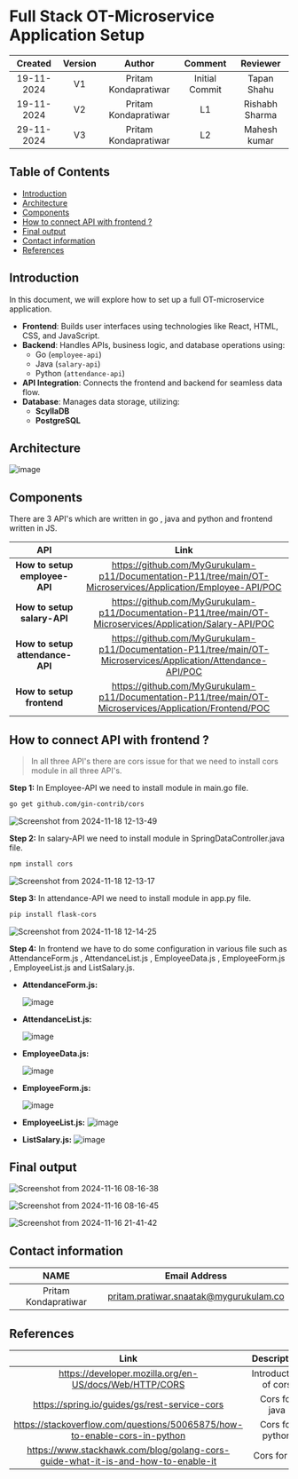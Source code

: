 # Full Stack OT-Microservice Application Setup

 
| Created     |    Version   | Author | Comment | Reviewer |
|:------------------:|:-------------:|:-------------:|:-------------:|:------------------:|
| 19-11-2024  | V1   | Pritam Kondapratiwar | Initial Commit | Tapan Shahu
| 19-11-2024 | V2 | Pritam Kondapratiwar | L1  |  Rishabh Sharma    |
| 29-11-2024 | V3 |  Pritam Kondapratiwar | L2 |   Mahesh kumar   |          |  



## Table of Contents

- [Introduction](#introduction)
- [Architecture](#architecture)
- [Components](#components)
- [How to connect API with frontend ?](#how-to-connect-api-with-frontend)
- [Final output](#final-output)
- [Contact information](#contact-information)
- [References](#references)

## Introduction

In this document, we will explore how to set up a full OT-microservice application.

- **Frontend**: Builds user interfaces using technologies like React, HTML, CSS, and JavaScript.
- **Backend**: Handles APIs, business logic, and database operations using:
  - Go (`employee-api`)
  - Java (`salary-api`)
  - Python (`attendance-api`)
- **API Integration**: Connects the frontend and backend for seamless data flow.
- **Database**: Manages data storage, utilizing:
  - **ScyllaDB**
  - **PostgreSQL**

## Architecture
![image](https://github.com/user-attachments/assets/87ed90e9-5440-4380-b2bf-809254a611e1)



## Components
There are 3 API's which are written in go , java and python and frontend written in JS. 

|       API      |   Link                      |
|:-----------------:|:-------------------------------------:|
| **How to setup employee-API**| https://github.com/MyGurukulam-p11/Documentation-P11/tree/main/OT-Microservices/Application/Employee-API/POC
| **How to setup salary-API** |https://github.com/MyGurukulam-p11/Documentation-P11/tree/main/OT-Microservices/Application/Salary-API/POC
| **How to setup attendance-API** | https://github.com/MyGurukulam-p11/Documentation-P11/tree/main/OT-Microservices/Application/Attendance-API/POC
| **How to setup frontend** | https://github.com/MyGurukulam-p11/Documentation-P11/tree/main/OT-Microservices/Application/Frontend/POC


## How to connect API with frontend ?

>In all three API's there are cors issue for that we need to install cors module  in all three API's.

**Step 1:** In Employee-API we need to install module in main.go file.
```sh
go get github.com/gin-contrib/cors
```
![Screenshot from 2024-11-18 12-13-49](https://github.com/user-attachments/assets/8a9254d3-e884-42a7-98f6-5c1489fb9aeb)

    

**Step 2:** In salary-API we need to install module in SpringDataController.java file.

```sh
npm install cors
```

![Screenshot from 2024-11-18 12-13-17](https://github.com/user-attachments/assets/83744550-09a0-4dd0-9080-d55cc571be30)

**Step 3:** In attendance-API we need to install module in app.py file.

```sh
pip install flask-cors
```
   
![Screenshot from 2024-11-18 12-14-25](https://github.com/user-attachments/assets/bbc0c501-0e46-40e3-b67f-507e8b4c7354)


**Step 4:** In frontend we have to do some configuration in various file such as AttendanceForm.js , AttendanceList.js , EmployeeData.js , EmployeeForm.js , EmployeeList.js and ListSalary.js.
   - **AttendanceForm.js:**
     
     ![image](https://github.com/user-attachments/assets/2e9c5183-81f7-4c30-8c76-4da53d01680a)

   - **AttendanceList.js:**
     
     ![image](https://github.com/user-attachments/assets/72565106-717d-49a7-9e71-4e8f031e1be4)

   - **EmployeeData.js:**
     
     ![image](https://github.com/user-attachments/assets/2d96f5ae-91f2-4094-a0bf-37e559ebbced)

   - **EmployeeForm.js:**
     
     ![image](https://github.com/user-attachments/assets/fd2d3849-e6fe-4e58-9977-96ca95b72e6a)

   - **EmployeeList.js:**
    ![image](https://github.com/user-attachments/assets/5a57d5a6-0cd7-4778-a426-885698f39890)

   - **ListSalary.js:**
    ![image](https://github.com/user-attachments/assets/fd719350-f99d-4712-9985-2b5de14c82ea)


  
## Final output
  
  ![Screenshot from 2024-11-16 08-16-38](https://github.com/user-attachments/assets/4bcb480d-45f9-4036-81eb-60af05519cfe)

  ![Screenshot from 2024-11-16 08-16-45](https://github.com/user-attachments/assets/38f8cbdf-d5a1-40bd-ba0e-f1214d90e8f5)

  ![Screenshot from 2024-11-16 21-41-42](https://github.com/user-attachments/assets/37d6fe3e-9d03-47fa-96b7-be978f08ec5d)


## Contact information

|    NAME           |   Email Address                       |
|:-----------------:|:-------------------------------------:|
|Pritam Kondapratiwar| 	pritam.pratiwar.snaatak@mygurukulam.co

## References

|   Link |Description  |
|:------------------:|:-------------------:|
| https://developer.mozilla.org/en-US/docs/Web/HTTP/CORS|Introduction of cors 
| https://spring.io/guides/gs/rest-service-cors | Cors for java
| https://stackoverflow.com/questions/50065875/how-to-enable-cors-in-python | Cors for python
| https://www.stackhawk.com/blog/golang-cors-guide-what-it-is-and-how-to-enable-it | Cors for go
